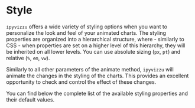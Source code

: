 # Style

`ipyvizzu` offers a wide variety of styling options when you want to personalize
the look and feel of your animated charts. The styling properties are organized
into a hierarchical structure, where - similarly to CSS - when properties are
set on a higher level of this hierarchy, they will be inherited on all lower
levels. You can use absolute sizing (`px`, `pt`) and relative (`%`, `em`, `vw`).

Similarly to all other parameters of the animate method, `ipyvizzu` will animate
the changes in the styling of the charts. This provides an excellent opportunity
to check and control the effect of these changes.

You can find below the complete list of the available styling properties and
their default values.
